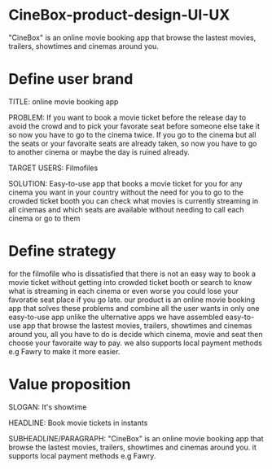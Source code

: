 # CineBox-product-design-UI-UX
"CineBox" is an online movie booking app that browse the lastest movies, trailers, showtimes and cinemas around you.


# Define user brand

TITLE: online movie booking app

PROBLEM: 
If you want to book a movie ticket before the release day to avoid the crowd and to pick your favorate seat before someone else take it
so now you have to go to the cinema twice.
If you go to the cinema but all the seats or your favoraite seats are already taken, so now you have to go to another cinema or maybe the day is ruined already.


TARGET USERS: 
Filmofiles


SOLUTION: 
Easy-to-use app that books a movie ticket for you for any cinema you want in your country without the need for you to go to the crowded ticket booth
you can check what movies is currently streaming in all cinemas and which seats are available without needing to call each cinema or go to them 



# Define strategy

for the filmofile who is dissatisfied that there is not an easy way to book a movie ticket without getting into crowded ticket booth or 
search to know what is streaming in each cinema or even worse you could lose your favoratie seat place if you go late.
our product is an online movie booking app that solves these problems and combine all the user wants in only one
easy-to-use app unlike the ulternative apps 
we have assembled easy-to-use app that browse the lastest movies, trailers, showtimes and cinemas around you, all you have to do is decide 
which cinema, movie and seat then choose your favoraite way to pay. we also supports local payment methods e.g Fawry to make it more easier.



# Value proposition

SLOGAN: 
It's showtime

HEADLINE: 
Book movie tickets in instants

SUBHEADLINE/PARAGRAPH: 
"CineBox" is an online movie booking app that browse the lastest movies, trailers, showtimes and cinemas around you.
it supports local payment methods e.g Fawry.

